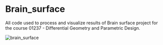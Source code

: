 # Brain_surface

All code used to process and visualize results of Brain surface project for the course 01237 - Differential Geometry and Parametric Design.

![brain_surface](brain_surface.png)
